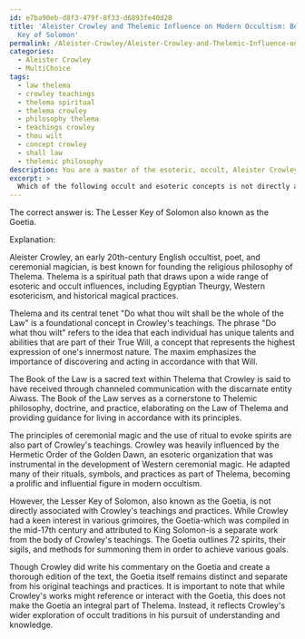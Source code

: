 ```yaml
---
id: e7ba90eb-d8f3-479f-8f33-d6893fe40d28
title: 'Aleister Crowley and Thelemic Influence on Modern Occultism: Beyond the Lesser
  Key of Solomon'
permalink: /Aleister-Crowley/Aleister-Crowley-and-Thelemic-Influence-on-Modern-Occultism-Beyond-the-Lesser-Key-of-Solomon/
categories:
  - Aleister Crowley
  - MultiChoice
tags:
  - law thelema
  - crowley teachings
  - thelema spiritual
  - thelema crowley
  - philosophy thelema
  - teachings crowley
  - thou wilt
  - concept crowley
  - shall law
  - thelemic philosophy
description: You are a master of the esoteric, occult, Aleister Crowley and education, you have written many textbooks on the subject. Respond to the multiple choice question first with the answer, then, fully explain the context of your rational, reasoning, and chain of thought in coming to the determination you have for that answer. Explain related concepts, formulas, or historical context relevant to this conclusion, giving a lesson on the topic to explain the reasoning afterwards.
excerpt: >
  Which of the following occult and esoteric concepts is not directly associated with Aleister Crowley's teachings and practices?\n \nThelema and its central tenet \"Do what thou wilt shall be the whole of the Law\"\nThe Book of the Law as a holy text within Thelema\nThe Lesser Key of Solomon also known as the Goetia\nThe principles of ceremonial magic and the use of ritual to evoke spirits
---
```

The correct answer is: The Lesser Key of Solomon also known as the Goetia.

Explanation:

Aleister Crowley, an early 20th-century English occultist, poet, and ceremonial magician, is best known for founding the religious philosophy of Thelema. Thelema is a spiritual path that draws upon a wide range of esoteric and occult influences, including Egyptian Theurgy, Western esotericism, and historical magical practices.

Thelema and its central tenet "Do what thou wilt shall be the whole of the Law" is a foundational concept in Crowley's teachings. The phrase "Do what thou wilt" refers to the idea that each individual has unique talents and abilities that are part of their True Will, a concept that represents the highest expression of one's innermost nature. The maxim emphasizes the importance of discovering and acting in accordance with that Will.

The Book of the Law is a sacred text within Thelema that Crowley is said to have received through channeled communication with the discarnate entity Aiwass. The Book of the Law serves as a cornerstone to Thelemic philosophy, doctrine, and practice, elaborating on the Law of Thelema and providing guidance for living in accordance with its principles.

The principles of ceremonial magic and the use of ritual to evoke spirits are also part of Crowley's teachings. Crowley was heavily influenced by the Hermetic Order of the Golden Dawn, an esoteric organization that was instrumental in the development of Western ceremonial magic. He adapted many of their rituals, symbols, and practices as part of Thelema, becoming a prolific and influential figure in modern occultism.

However, the Lesser Key of Solomon, also known as the Goetia, is not directly associated with Crowley's teachings and practices. While Crowley had a keen interest in various grimoires, the Goetia-which was compiled in the mid-17th century and attributed to King Solomon-is a separate work from the body of Crowley's teachings. The Goetia outlines 72 spirits, their sigils, and methods for summoning them in order to achieve various goals.

Though Crowley did write his commentary on the Goetia and create a thorough edition of the text, the Goetia itself remains distinct and separate from his original teachings and practices. It is important to note that while Crowley's works might reference or interact with the Goetia, this does not make the Goetia an integral part of Thelema. Instead, it reflects Crowley's wider exploration of occult traditions in his pursuit of understanding and knowledge.
